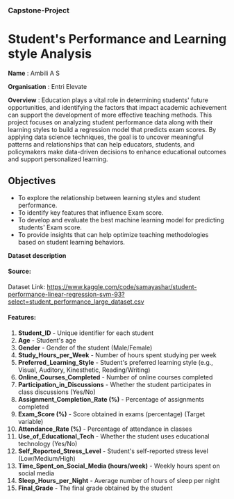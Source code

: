 ### Capstone-Project

# **Student's Performance and Learning style Analysis**

**Name** : Ambili A S

**Organisation** : Entri Elevate

**Overview** :
  Education plays a vital role in determining students' future opportunities, and identifying the factors that impact academic achievement can support the development of more effective teaching methods. This project focuses on analyzing student performance data along with their learning styles to build a regression model that predicts exam scores. By applying data science techniques, the goal is to uncover meaningful patterns and relationships that can help educators, students, and policymakers make data-driven decisions to enhance educational outcomes and support personalized learning.

  ## **Objectives**
*   To explore the relationship between learning styles and student performance.
*   To identify key features that influence Exam score.
*   To develop and evaluate the best machine learning model for predicting students' Exam score.
*   To provide insights that can help optimize teaching methodologies based on student learning behaviors.

**Dataset description**
#### **Source:**
   Dataset Link:
    https://www.kaggle.com/code/samayashar/student-performance-linear-regression-svm-93?select=student_performance_large_dataset.csv
#### **Features:**
1.  **Student_ID** - Unique identifier for each student
2.  **Age** - Student's age
3.  **Gender** - Gender of the student (Male/Female)
4.  **Study_Hours_per_Week** - Number of hours spent studying per week
5.  **Preferred_Learning_Style** - Student's preferred learning style (e.g., Visual, Auditory, Kinesthetic, Reading/Writing)
6.  **Online_Courses_Completed** - Number of online courses completed
7.  **Participation_in_Discussions** - Whether the student participates in class discussions (Yes/No)
8.  **Assignment_Completion_Rate (%)** - Percentage of assignments completed
9.  **Exam_Score (%)** - Score obtained in exams (percentage) (Target variable)
10. **Attendance_Rate (%)** - Percentage of attendance in classes
11.  **Use_of_Educational_Tech** - Whether the student uses educational technology (Yes/No)
12.  **Self_Reported_Stress_Level** - Student's self-reported stress level (Low/Medium/High)
13.  **Time_Spent_on_Social_Media (hours/week)** - Weekly hours spent on social media
14.  **Sleep_Hours_per_Night** - Average number of hours of sleep per night
15.  **Final_Grade** - The final grade obtained by the student
